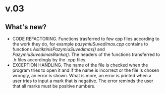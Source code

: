 # v.03
## What's new?
- CODE REFACTORING. Functions trasferred to few cpp files according to the work they do, for example *pazymiuSuvedimas.cpp* contains to functions *AsitiktinisPazymiuSuvedimas()* and *PazymiuSuvedimasRanka()*. The headers of the functions transferred to .h files accordingly by the .cpp files.
- EXCEPTION HANDLING. The name of the file is checked when the program tries to open it and if the name is incorrect or the file is chosen wrongly, an error is shown. What is more, an error is printed when a user tries to input a mark that is negative. The error reminds the user that all marks must be positive numbers.
